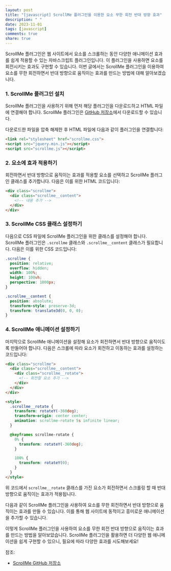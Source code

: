 ```yaml
---
layout: post
title: "[javascript] ScrollMe 플러그인을 이용한 요소 무한 회전 반대 방향 효과"
description: " "
date: 2023-11-01
tags: [javascript]
comments: true
share: true
---
```


ScrollMe 플러그인은 웹 사이트에서 요소를 스크롤하는 동안 다양한 애니메이션 효과를 쉽게 적용할 수 있는 자바스크립트 플러그인입니다. 이 플러그인을 사용하면 요소를 회전시키는 효과도 구현할 수 있습니다. 이번 글에서는 ScrollMe 플러그인을 이용하여 요소를 무한 회전하면서 반대 방향으로 움직이는 효과를 만드는 방법에 대해 알아보겠습니다.

### 1. ScrollMe 플러그인 설치

ScrollMe 플러그인을 사용하기 위해 먼저 해당 플러그인을 다운로드하고 HTML 파일에 연결해야 합니다. ScrollMe 플러그인은 [GitHub 저장소](https://github.com/nckprsn/scrollme)에서 다운로드할 수 있습니다.

다운로드한 파일을 압축 해제한 후 HTML 파일에 다음과 같이 플러그인을 연결합니다:

```html
<link rel="stylesheet" href="scrollme.css">
<script src="jquery.min.js"></script>
<script src="scrollme.js"></script>
```

### 2. 요소에 효과 적용하기

회전하면서 반대 방향으로 움직이는 효과를 적용할 요소를 선택하고 ScrollMe 플러그인 클래스를 추가합니다. 다음은 이를 위한 HTML 코드입니다:

```html
<div class="scrollme">
  <div class="scrollme__content">
    <!-- 내용 추가 -->
  </div>
</div>
```

### 3. ScrollMe CSS 클래스 설정하기

다음으로 CSS 파일에 ScrollMe 플러그인을 위한 클래스를 설정해야 합니다. ScrollMe 플러그인은 `.scrollme` 클래스와 `.scrollme__content` 클래스가 필요합니다. 다음은 이를 위한 CSS 코드입니다:

```css
.scrollme {
  position: relative;
  overflow: hidden;
  width: 100%;
  height: 100vh;
  perspective: 1000px;
}

.scrollme__content {
  position: absolute;
  transform-style: preserve-3d;
  transform: translate3d(0, 0, 0);
}
```

### 4. ScrollMe 애니메이션 설정하기

마지막으로 ScrollMe 애니메이션을 설정해 요소가 회전하면서 반대 방향으로 움직이도록 만들어야 합니다. 다음은 스크롤에 따라 요소가 회전하고 이동하는 효과를 설정하는 코드입니다:

```html
<div class="scrollme">
  <div class="scrollme__content">
    <div class="scrollme__rotate">
      <!-- 회전할 요소 추가 -->
    </div>
  </div>
</div>

<style>
  .scrollme__rotate {
    transform: rotateY(-360deg);
    transform-origin: center center;
    animation: scrollme-rotate 5s infinite linear;
  }

  @keyframes scrollme-rotate {
    0% {
      transform: rotateY(-360deg);
    }

    100% {
      transform: rotateY(0);
    }
  }
</style>
```

위 코드에서 `scrollme__rotate` 클래스를 가진 요소가 회전하면서 스크롤링 할 때 반대 방향으로 움직이는 효과가 적용됩니다.

다음과 같이 ScrollMe 플러그인을 사용하여 요소를 무한 회전하면서 반대 방향으로 움직이는 효과를 만들 수 있습니다. 이를 통해 웹 사이트에 동적이고 흥미로운 애니메이션을 추가할 수 있습니다.

이렇게 ScrollMe 플러그인을 사용하여 요소를 무한 회전 반대 방향으로 움직이는 효과를 만드는 방법을 알아보았습니다. ScrollMe 플러그인을 활용하면 더 다양한 웹 애니메이션을 쉽게 구현할 수 있으니, 필요에 따라 다양한 효과를 시도해보세요!

참조:
- [ScrollMe GitHub 저장소](https://github.com/nckprsn/scrollme)